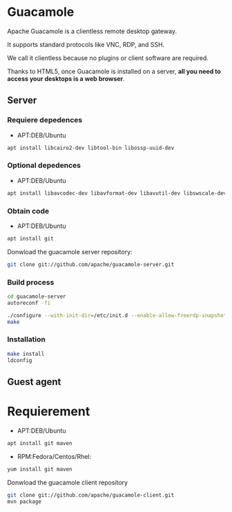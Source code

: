 # Guacamole
Apache Guacamole is a clientless remote desktop gateway. 

It supports standard protocols like VNC, RDP, and SSH.


We call it clientless because no plugins or client software are required.

Thanks to HTML5, once Guacamole is installed on a server, **all you need to access your desktops is a web browser**.

## Server

### Requiere depedences
- APT:DEB/Ubuntu
```bash
apt install libcairo2-dev libtool-bin libossp-uuid-dev
```

### Optional depedences
* APT:DEB/Ubuntu
```bash
apt install libavcodec-dev libavformat-dev libavutil-dev libswscale-dev freerdp2-dev libpango1.0-dev libssh2-1-dev  libtelnet-dev libvncserver-dev libwebsockets-dev libpulse-dev libssl-dev libvorbis-dev libwebp-dev
```

### Obtain code
* APT:DEB/Ubuntu
```bash
apt install git
```

Donwload the guacamole server repository:
```bash
git clone git://github.com/apache/guacamole-server.git
```

### Build process

```bash
cd guacamole-server
autoreconf -fi
```

```bash
./configure --with-init-dir=/etc/init.d --enable-allow-freerdp-snapshots
make
```

### Installation
```bash
make install
ldconfig
```

## Guest agent

# Requierement 

* APT:DEB/Ubuntu
```bash
apt install git maven 
```

* RPM:Fedora/Centos/Rhel:
```bash
yum install git maven 
```

Donwload the guacamole client repository
```bash
git clone git://github.com/apache/guacamole-client.git
mvn package
```
